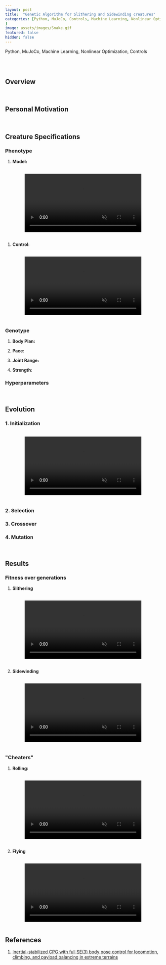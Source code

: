 ```yaml
---
layout: post
title:  "Genetic Algorithm for Slithering and Sidewinding creatures"
categories: [Python, MuJoCo, Controls, Machine Learning, Nonlinear Optimization, Simulation
]
image: assets/images/Snake.gif
featured: false
hidden: false
---
```


Python, MuJoCo, Machine Learning, Nonlinear Optimization, Controls

<br>

<!-- <div align="center">
<video width="75%" controls loop autoplay muted>
    <source src="https://github.com/GogiPuttar/adityanairswebsite.github.io/assets/59332714/f81ca225-8e2e-4902-b735-e2e5997a4b14" type="video/mp4">
</video>
</div>
<div align="center">
<em><b>To feel the rhythm of the robot, I recommend you turn your volume on! 🔊</b></em>
</div> -->

<br>

## Overview



<br>

## Personal Motivation


<br> 

## Creature Specifications

### Phenotype

1. **Model:**

<br>

<div align="center">
<video width="75%" controls loop autoplay muted>
    <source src="https://github.com/GogiPuttar/adityanairswebsite.github.io/assets/59332714/b7bf184f-5dd2-4c51-b305-f4efbc447556" type="video/mp4">
</video>
</div>
<div align="center">
</div>

<br>

1. **Control:**

<br>

<div align="center">
<video width="75%" controls loop autoplay muted>
    <source src="https://github.com/GogiPuttar/adityanairswebsite.github.io/assets/59332714/ca6a68bb-2ed6-4e21-8a03-dd63e7c5a95d" type="video/mp4">
</video>
</div>
<div align="center">
</div>

<br>

### Genotype

1. **Body Plan:**

2. **Pace:**

3. **Joint Range:**

4. **Strength:**

### Hyperparameters

<br>

## Evolution

### 1. Initialization

<br>

<div align="center">
<video width="75%" controls loop autoplay muted>
    <source src="https://github.com/GogiPuttar/adityanairswebsite.github.io/assets/59332714/273229b6-c057-475e-bd05-0cb352b885d4" type="video/mp4">
</video>
</div>
<div align="center">
</div>

<br>

### 2. Selection

### 3. Crossover

### 4. Mutation

<br>

## Results

### Fitness over generations

1. **Slithering**

<br>

<div align="center">
<video width="75%" controls loop autoplay muted>
    <source src="https://github.com/GogiPuttar/adityanairswebsite.github.io/assets/59332714/97a24f43-8b98-418c-b6d0-6db51f3be56a" type="video/mp4">
</video>
</div>
<div align="center">
</div>

<br>

2. **Sidewinding**

<br>

<div align="center">
<video width="75%" controls loop autoplay muted>
    <source src="https://github.com/GogiPuttar/adityanairswebsite.github.io/assets/59332714/9ab420da-11a8-4573-8f49-ba1dec5062d7" type="video/mp4">
</video>
</div>
<div align="center">
</div>

<br>



### "Cheaters"

1. **Rolling:**
<br>

<div align="center">
<video width="75%" controls loop autoplay muted>
    <source src="https://github.com/GogiPuttar/adityanairswebsite.github.io/assets/59332714/9d02b3c2-59dc-4bce-8735-9a190de2c238" type="video/mp4">
</video>
</div>
<div align="center">
</div>

<br>

2. **Flying**
<br>

<div align="center">
<video width="75%" controls loop autoplay muted>
    <source src="https://github.com/GogiPuttar/adityanairswebsite.github.io/assets/59332714/e88877b6-eb4c-4344-b8f9-85e02818c22b" type="video/mp4">
</video>
</div>
<div align="center">
</div>

<br>


## References

1. [Inertial-stabilized CPG with full SE(3) body pose control for locomotion, climbing, and payload balancing in extreme terrains](https://www.sartoretti.science/projects/jointSpace-CPG.html)




